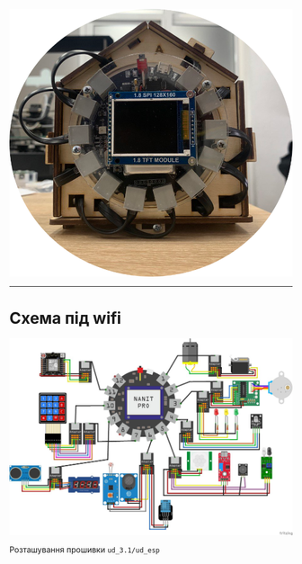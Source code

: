 
<center>

 ![](./ud_v3.1.png) 
 
 </center>


---

# Схема під wifi

<center>

![circuit](./ud_esp.jpg)

</center>

Розташування прошивки
`ud_3.1/ud_esp`
